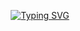 <p align="center"> <a href="https://git.io/typing-svg"><img src="https://readme-typing-svg.demolab.com?font=Twinkle+Star&duration=7000&pause=700&color=F7EDCACF&width=435&lines=for+every+kiss+you+give+me..;I'll+give+you+three!+%3C3" alt="Typing SVG" /></a>

